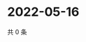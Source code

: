 # 2022-05-16

共 0 条

<!-- BEGIN WEIBO -->
<!-- 最后更新时间 Mon May 16 2022 17:16:30 GMT+0800 (China Standard Time) -->

<!-- END WEIBO -->
